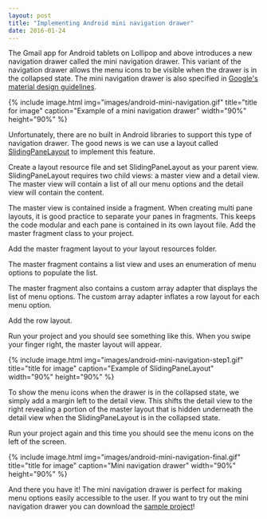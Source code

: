 ```yaml
---
layout: post
title: "Implementing Android mini navigation drawer"
date: 2016-01-24
---
```


The Gmail app for Android tablets on Lollipop and above introduces a new navigation drawer called the mini navigation drawer. This variant of the navigation drawer allows the menu icons to be visible when the drawer is in the collapsed state. The mini navigation drawer is also specified in <a href="https://www.google.com/design/spec/patterns/navigation-drawer.html">Google's material design guidelines</a>.

{% include image.html img="images/android-mini-navigation.gif" title="title for image" caption="Example of a mini navigation drawer" width="90%" height="90%" %}

Unfortunately, there are no built in Android libraries to support this type of navigation drawer. The good news is we can use a layout called <a href="http://developer.android.com/intl/ru/reference/android/support/v4/widget/SlidingPaneLayout.html">SlidingPaneLayout</a> to implement this feature.

Create a layout resource file and set SlidingPaneLayout as your parent view. SlidingPaneLayout requires two child views: a master view and a detail view. The master view will contain a list of all our menu options and the detail view will contain the content. 

<script src="https://gist.github.com/nganthony/487fd3f6e9134899ec5b.js"></script>

The master view is contained inside a fragment. When creating multi pane layouts, it is good practice to separate your panes in fragments. This keeps the code modular and each pane is contained in its own layout file. Add the master fragment class to your project. 

<script src="https://gist.github.com/nganthony/7547c7e8f4c1189ce208.js"></script>

Add the master fragment layout to your layout resources folder.

<script src="https://gist.github.com/nganthony/ab44bf76adff1b6a28a0.js"></script>

The master fragment contains a list view and uses an enumeration of menu options to populate the list.

<script src="https://gist.github.com/nganthony/1aadc7b8c602f0ea2aea.js"></script>

The master fragment also contains a custom array adapter that displays the list of menu options. The custom array adapter inflates a row layout for each menu option.

<script src="https://gist.github.com/nganthony/34c711231c621e37fec1.js"></script>

Add the row layout.

<script src="https://gist.github.com/nganthony/f678c9d9ef121461a9e0.js"></script>

Run your project and you should see something like this. When you swipe your finger right, the master layout will appear.

{% include image.html img="images/android-mini-navigation-step1.gif" title="title for image" caption="Example of SlidingPaneLayout" width="90%" height="90%" %}

To show the menu icons when the drawer is in the collapsed state, we simply add a margin left to the detail view. This shifts the detail view to the right revealing a portion of the master layout that is hidden underneath the detail view when the SlidingPaneLayout is in the collapsed state. 

<script src="https://gist.github.com/nganthony/da0a1eba5c68c5a8ad3a.js"></script>

Run your project again and this time you should see the menu icons on the left of the screen.

{% include image.html img="images/android-mini-navigation-final.gif" title="title for image" caption="Mini navigation drawer" width="90%" height="90%" %}

And there you have it! The mini navigation drawer is perfect for making menu options easily accessible to the user. If you want to try out the mini navigation drawer you can download the <a href="https://github.com/nganthony/MiniNavigationDrawer">sample project</a>!

